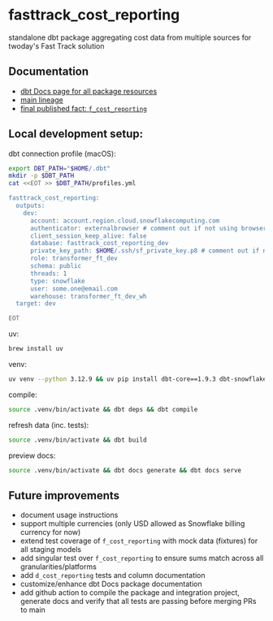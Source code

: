 # fasttrack_cost_reporting
standalone dbt package aggregating cost data from multiple sources for twoday's Fast Track solution

## Documentation
- [dbt Docs page for all package resources](https://get-select.github.io/dbt-snowflake-monitoring/#!/overview)
- [main lineage](https://bdsoy.github.io/fasttrack_cost_reporting/#!/overview?g_v=1&g_i=%2Bd_cost_reporting_tags%20%2Bf_cost_reporting)
- [final published fact: `f_cost_reporting`](https://bdsoy.github.io/fasttrack_cost_reporting/#!/model/model.fasttrack_cost_reporting.f_cost_reporting#details)

## Local development setup:
dbt connection profile (macOS):
```sh
export DBT_PATH="$HOME/.dbt"
mkdir -p $DBT_PATH
cat <<EOT >> $DBT_PATH/profiles.yml

fasttrack_cost_reporting:
  outputs:
    dev:
      account: account.region.cloud.snowflakecomputing.com
      authenticator: externalbrowser # comment out if not using browser SSO
      client_session_keep_alive: false
      database: fasttrack_cost_reporting_dev
      private_key_path: $HOME/.ssh/sf_private_key.p8 # comment out if not using key-pair auth
      role: transformer_ft_dev
      schema: public
      threads: 1
      type: snowflake
      user: some.one@email.com
      warehouse: transformer_ft_dev_wh
  target: dev

EOT
```

uv:
```sh
brew install uv
```

venv:
```sh
uv venv --python 3.12.9 && uv pip install dbt-core==1.9.3 dbt-snowflake==1.9.2 keyring==25.6.0
```

compile:
```sh
source .venv/bin/activate && dbt deps && dbt compile
```

refresh data (inc. tests):
```sh
source .venv/bin/activate && dbt build
```

preview docs:
```sh
source .venv/bin/activate && dbt docs generate && dbt docs serve
```

## Future improvements
- document usage instructions
- support multiple currencies (only USD allowed as Snowflake billing currency for now)
- extend test coverage of `f_cost_reporting` with mock data (fixtures) for all staging models
- add singular test over `f_cost_reporting` to ensure sums match across all granularities/platforms
- add `d_cost_reporting` tests and column documentation
- customize/enhance dbt Docs package documentation
- add github action to compile the package and integration project, generate docs and verify that
all tests are passing before merging PRs to main
